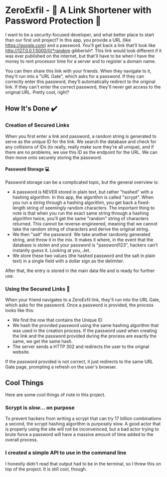 # ZeroExfil - 🔐 A Link Shortener with Password Protection 🔐
I want to be a security-focused developer, and what better place to start than our first unit project? In this app, you provide a URL (like https://google.com) and a password. You'll get back a link that'll look like http://127.0.0.1:5000/0/*random gibberish*. This link would look different if it was ever published on the internet, but that'll have to be when I have the money to rent processor time for a server and to register a domain name.

You can then share this link with your friends. When they navigate to it, they'll run into a "URL Gate", which asks for a password. If they can correctly enter this password, they'll automatically redirect to the original link. If they can't enter the correct password, they'll never get access to the original URL. Pretty cool, right?

## How It's Done ✔️
### Creation of Secured Links
When you first enter a link and password, a random string is generated to serve as the unique ID for the link. We search the database and check for any collisions of IDs (to really, really make sure they're all unique), and if there are no problems, we use this ID as the endpoint for the URL. We can then move onto securely storing the password. 

#### Password Storage 💻
Password storage can be a complicated topic, but the general overview is:
- A password is NEVER stored in plain text, but rather "hashed" with a hashing algorithm. In this app, the algorithm is called "scrypt". When you run a string through a hashing algorithm, you get back a fixed-length string of seemingly random characters. The important thing to note is that when you run the exact same string through a hashing algorithm twice, you'll get the same "random" string of characters returned. This cannot be reverse-engineered, meaning that we cannot take the random string of characters and derive the original string.
- We then "salt" the password. We take another randomly generated string, and throw it in the mix. It makes it where, in the event that the database is stolen and your password is "password123", hackers can't instantly guess it. Looking at you, Jet.
- We store these two values (the hashed password and the salt in plain text) in a single field with a dollar sign as the delimiter.

After that, the entry is stored in the main data file and is ready for further use.

### Using the Secured Links 🛂
When your friend navigates to a ZeroExfil link, they'll run into the URL Gate, which asks for the password. Once a password is provided, the process looks like this:
- We find the row that contains the Unique ID
- We hash the provided password using the same hashing algorithm that was used in the creation process. If the password used when creating the link and the password provided during the process are exactly the same, we get the same hash.
- The server sends a HTTP 302 and redirects the user to the orignal website.

If the password provided is not correct, it just redirects to the same URL Gate page, prompting a refresh on the user's browser.

## Cool Things
Here are some cool things of note in this project.

### Scrypt is *slow*... on purpose
To prevent hackers from writing a scrypt that can try 17 billion combinations a second, the scrypt hashing algorithm is purposely slow. A good actor that is properly using the site will not be inconveinced, but a bad actor trying to brute force a password will have a massive amount of time added to the overall process.

### I created a simple API to use in the command line
I honestly didn't read that output had to be in the terminal, so I threw this on top of the project. It is still cool, though.
